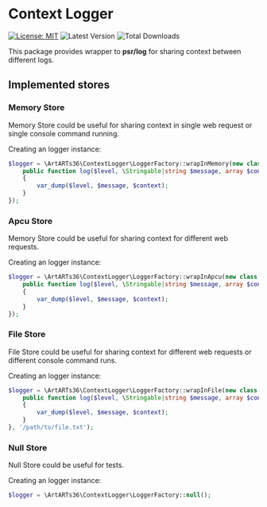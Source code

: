 # Context Logger

[![License: MIT](https://img.shields.io/badge/License-MIT-yellow.svg)](https://opensource.org/licenses/MIT)
![Latest Version](https://img.shields.io/packagist/v/artarts36/php-context-logger)
![Total Downloads](https://poser.pugx.org/artarts36/php-context-logger/d/total.svg)

This package provides wrapper to **psr/log** for sharing context between different logs.

## Implemented stores

### Memory Store

Memory Store could be useful for sharing context in single web request or single console command running.

Creating an logger instance:

```php
$logger = \ArtARTs36\ContextLogger\LoggerFactory::wrapInMemory(new class () extends \Psr\Log\AbstractLogger {
    public function log($level, \Stringable|string $message, array $context = []): void
    {
        var_dump($level, $message, $context);
    }
});
```

### Apcu Store

Memory Store could be useful for sharing context for different web requests.

Creating an logger instance:

```php
$logger = \ArtARTs36\ContextLogger\LoggerFactory::wrapInApcu(new class () extends \Psr\Log\AbstractLogger {
    public function log($level, \Stringable|string $message, array $context = []): void
    {
        var_dump($level, $message, $context);
    }
});
```

### File Store

File Store could be useful for sharing context for different web requests or different console command runs.

Creating an logger instance:

```php
$logger = \ArtARTs36\ContextLogger\LoggerFactory::wrapInFile(new class () extends \Psr\Log\AbstractLogger {
    public function log($level, \Stringable|string $message, array $context = []): void
    {
        var_dump($level, $message, $context);
    }
}, '/path/to/file.txt');
```

### Null Store

Null Store could be useful for tests.

Creating an logger instance:

```php
$logger = \ArtARTs36\ContextLogger\LoggerFactory::null();
```

